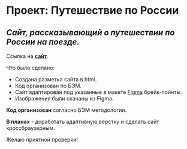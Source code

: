 # **Проект: Путешествие по России**

## *Сайт, рассказывающий о путешествии по России на поезде.*

Ссылка на [**сайт**](https://nastyanev.github.io/russian-travel-bootcamp/ "Ссылка на GitHub Pages").

Что было сделано:
  * Создана разметка сайта в html.
  * Код организован по БЭМ.
  * Сайт адаптирован под указанные в макете [Figma](https://www.figma.com/file/5S2WSbEFL6awjVWJ0NWL8Q/Sprint-3_-Russia-_-desktop-mobile?node-id=28503%3A0 "Ссылка на макет в Figma") брейк-пойнты.
  * Изображения были скачаны из Figma.

**Код организован** согласно БЭМ методологии.

**В планах** - доработать адаптивную верстку и сделать сайт кроссбраузерным.

Желаю приятной проверки!
